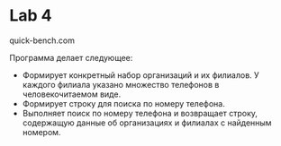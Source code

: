 # Lab 4

quick-bench.com

Программа делает следующее:

- Формирует конкретный набор организаций и их филиалов. У каждого филиала указано множество телефонов в человекочитаемом виде.
- Формирует строку для поиска по номеру телефона.
- Выполняет поиск по номеру телефона и возвращает строку, содержащую данные об организациях и филиалах с найденным номером.

